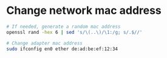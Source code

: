 # Change network mac address

```bash
# If needed, generate a random mac address
openssl rand -hex 6 | sed 's/\(..\)/\1:/g; s/.$//'

# Change adapter mac address
sudo ifconfig en0 ether de:ad:be:ef:12:34
```
